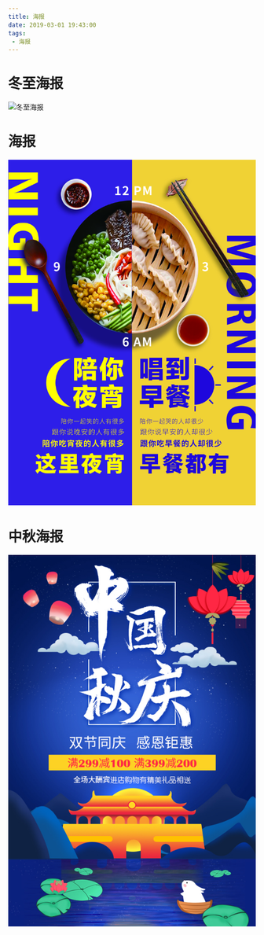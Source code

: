 ```yaml
---
title: 海报
date: 2019-03-01 19:43:00
tags:
 - 海报
---
```

# 冬至海报

![冬至海报](images\作品集\平面设计\海报\冬至海报.jpg)

# 海报
![海报](images\作品集\平面设计\海报\海报.jpg)

# 中秋海报
![中秋海报](images\作品集\平面设计\海报\中秋海报.jpg)

